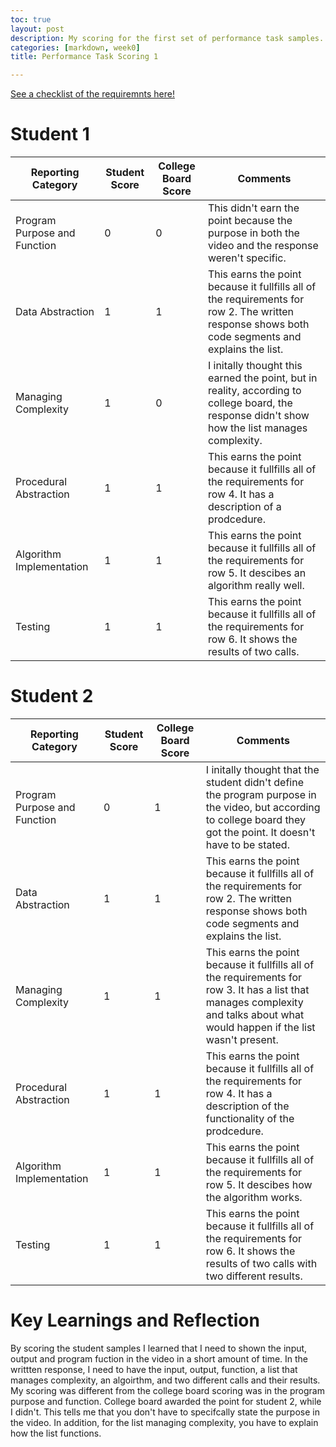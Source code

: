 ```yaml
---
toc: true
layout: post
description: My scoring for the first set of performance task samples.
categories: [markdown, week0]
title: Performance Task Scoring 1

---
```

[See a checklist of the requiremnts here! ](https://github.com/sreejagangapuram/Sreeja-Gangapuram/issues/27)

# Student 1 

| Reporting Category | Student Score | College Board Score | Comments |
| ------------- | ------------- | ------------- | ------------- |
| Program Purpose and Function | 0 | 0 | This didn't earn the point because the purpose in both the video and the response weren't specific. |
| Data Abstraction | 1 | 1 | This earns the point because it fullfills all of the requirements for row 2. The written response shows both code segments and explains the list. |
| Managing Complexity | 1 | 0 | I initally thought this earned the point, but in reality, according to college board, the response didn't show how the list manages complexity. |
| Procedural Abstraction | 1 | 1 | This earns the point because it fullfills all of the requirements for row 4. It has a description of a prodcedure. | 
| Algorithm Implementation | 1 | 1 | This earns the point because it fullfills all of the requirements for row 5. It descibes an algorithm really well. | 
| Testing | 1 | 1 | This earns the point because it fullfills all of the requirements for row 6. It shows the results of two calls. | 

# Student 2 

| Reporting Category | Student Score | College Board Score | Comments |
| ------------- | ------------- | ------------- | ------------- |
| Program Purpose and Function | 0 | 1 | I initally thought that the student didn't define the program purpose in the video, but according to college board they got the point. It doesn't have to be stated. |
| Data Abstraction | 1 | 1 | This earns the point because it fullfills all of the requirements for row 2. The written response shows both code segments and explains the list. |
| Managing Complexity | 1 | 1 | This earns the point because it fullfills all of the requirements for row 3. It has a list that manages complexity and talks about what would happen if the list wasn't present. |
| Procedural Abstraction | 1 | 1 | This earns the point because it fullfills all of the requirements for row 4. It has a description of the functionality of the prodcedure. | 
| Algorithm Implementation | 1 | 1 | This earns the point because it fullfills all of the requirements for row 5. It descibes how the algorithm works. | 
| Testing | 1 | 1 | This earns the point because it fullfills all of the requirements for row 6. It shows the results of two calls with two different results. | 

# Key Learnings and Reflection 
By scoring the student samples I learned that I need to shown the input, output and program fuction in the video in a short amount of time. In the writtten response, I need to have the input, output, function, a list that manages complexity, an algoirthm, and two different calls and their results. My scoring was different from the college board scoring was in the program purpose and function. College board awarded the point for student 2, while I didn't. This tells me that you don't have to specifcally state the purpose in the video. In addition, for the list managing complexity, you have to explain how the list functions. 